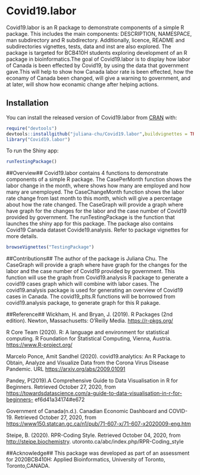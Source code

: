 
<!-- README.md is generated from README.Rmd. Please edit that file -->

# Covid19.labor

<!-- badges: start -->

<!-- badges: end -->

Covid19.labor is an R package to demonstrate components of a simple R
package. This includes the main components: DESCRIPTION, NAMESPACE, man
subdirectory and R subdirectory. Additionally, licence, README and
subdirectories vignettes, tests, data and inst are also explored. The
package is targeted for BCB410H students exploring development of an R
package in bioinformatics.The goal of Covid19.labor is to display how
labor of Canada is been effected by Covid19, by using the data that
government gave.This will help to show how Canada labor rate is been
effected, how the econamy of Canada been changed, will give a warning to
government, and at later, will show how econamic change after helping
actions.

## Installation

You can install the released version of Covid19.labor from
[CRAN](https://CRAN.R-project.org) with:

``` r
require("devtools")
devtools::installgithub("juliana-chu/Covid19.labor",buildvignettes = TRUE)
library("Covid19.labor")
```

To run the Shiny app:

``` r
runTestingPackage()
```

\#\#Overview\#\# Covid19.labor contains 4 functions to demonstrate
components of a simple R package. The CasePerMonth function shows the
labor change in the month, where shows how many are employed and how
many are unemployed. The CaseChangeMonth function shows the labor rate
change from last month to this month, which will give a percentage about
how the rate changed. The CaseGraph will provide a graph where have
graph for the changes for the labor and the case number of Covid19
provided by government. The runTestingPackage is the function that
launches the shiny app for this package. The package also contains
Covid19 Canada dataset Covide19.analysis. Refer to package vignettes for
more details.

``` r
browseVignettes("TestingPackage")
```

\#\#Contributions\#\# The author of the package is Juliana Chu. The
CaseGraph will provide a graph where have graph for the changes for the
labor and the case number of Covid19 provided by government. This
function will use the graph from Covid19.analysis R package to generate
a covid19 cases graph which will combine with labor cases. The
covid19.analysis package is used for generating an overview of Covid19
cases in Canada. The covid19\_plts.R functions will be borrowed from
covid19.analysis package, to generate graph for this R pakage.

\#\#Reference\#\# Wickham, H. and Bryan, J. (2019). R Packages (2nd
edition). Newton, Massachusetts: O’Reilly Media. <https://r-pkgs.org/>

R Core Team (2020). R: A language and environment for statistical
computing. R Foundation for Statistical Computing, Vienna, Austria.
<https://www.R-project.org/>

Marcelo Ponce, Amit Sandhel (2020). covid19.analytics: An R Package to
Obtain, Analyze and Visualize Data from the Corona Virus Disease
Pandemic. URL <https://arxiv.org/abs/2009.01091>

Pandey, P(2019).A Comprehensive Guide to Data Visualisation in R for
Beginners. Retrieved October 27, 2020, from
<https://towardsdatascience.com/a-guide-to-data-visualisation-in-r-for-beginners->
ef6d41a34174\#e672

Government of Canada(n.d.). Canadian Economic Dashboard and COVID-19.
Retrieved October 27, 2020, from
<https://www150.statcan.gc.ca/n1/pub/71-607-x/71-607-x2020009-eng.htm>

Steipe, B. (2020). RPR-Coding Style. Retrieved October 04, 2020, from
<http://steipe.biochemistry>.
utoronto.ca/abc/index.php/RPR-Coding\_style

\#\#Acknowledge\#\# This package was developed as part of an assessment
for 2020BCB410H: Applied Bioinformatics, University of Toronto,
Toronto,CANADA.
